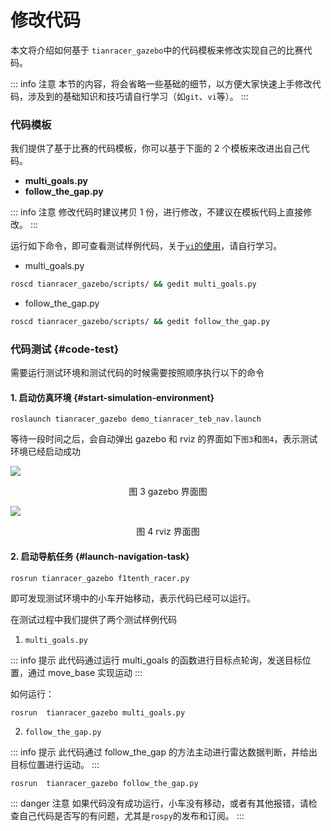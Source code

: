 # 修改代码

本文将介绍如何基于 `tianracer_gazebo`中的代码模板来修改实现自己的比赛代码。

::: info 注意 
本节的内容，将会省略一些基础的细节，以方便大家快速上手修改代码，涉及到的基础知识和技巧请自行学习（如`git`、`vi`等）。
:::

### 代码模板

我们提供了基于比赛的代码模板，你可以基于下面的 2 个模板来改进出自己代码。

- **multi_goals.py**
- **follow_the_gap.py**

::: info 注意
修改代码时建议拷贝 1 份，进行修改，不建议在模板代码上直接修改。
:::

运行如下命令，即可查看测试样例代码，关于[`vi`的使用](https://www.runoob.com/linux/linux-vim.html)，请自行学习。

- multi_goals.py
```sh
roscd tianracer_gazebo/scripts/ && gedit multi_goals.py
```

- follow_the_gap.py 

```sh
roscd tianracer_gazebo/scripts/ && gedit follow_the_gap.py 
```

### 代码测试 {#code-test}

需要运行测试环境和测试代码的时候需要按照顺序执行以下的命令

#### 1. 启动仿真环境 {#start-simulation-environment}

```shell
roslaunch tianracer_gazebo demo_tianracer_teb_nav.launch
```

等待一段时间之后，会自动弹出 gazebo 和 rviz 的界面如下`图3`和`图4`，表示测试环境已经启动成功

![](https://tianbot-pic.oss-cn-beijing.aliyuncs.com/tianbot-pic/Tianbot-Doc202310271346027.png)
<p style="text-align:center"> 图 3 gazebo 界面图 </p>

![](https://tianbot-pic.oss-cn-beijing.aliyuncs.com/tianbot-pic/Tianbot-Doc202310271346877.png)
<p style="text-align:center"> 图 4 rviz 界面图 </p>

#### 2. 启动导航任务 {#launch-navigation-task}

```shell
rosrun tianracer_gazebo f1tenth_racer.py
```

即可发现测试环境中的小车开始移动，表示代码已经可以运行。

在测试过程中我们提供了两个测试样例代码

1. `multi_goals.py` 

::: info 提示
此代码通过运行 multi_goals 的函数进行目标点轮询，发送目标位置，通过 move_base 实现运动
:::

如何运行：

```shell
rosrun  tianracer_gazebo multi_goals.py  
```

2. `follow_the_gap.py`

::: info 提示
此代码通过 follow_the_gap 的方法主动进行雷达数据判断，并给出目标位置进行运动。
:::

```shell
rosrun  tianracer_gazebo follow_the_gap.py 
```
::: danger 注意
如果代码没有成功运行，小车没有移动，或者有其他报错，请检查自己代码是否写的有问题，尤其是`rospy`的发布和订阅。
:::
